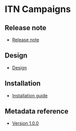 # ITN Campaigns

## Release note 

- [Release note](#vc-itn-mc-release-note)

## Design

- [Design](#vc-itn-mc-design)

## Installation

- [Installation guide](#vc-itn-mc-installation)

## Metadata reference

- [Version 1.0.0](https://packages.dhis2.org/en/VC_ITN/1.0.0/DHIS2.40/VC_ITN_MC_1.0.0_DHIS2.40.xlsx)
